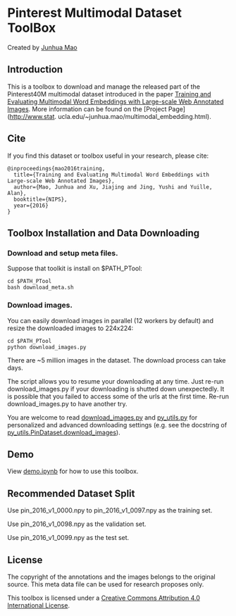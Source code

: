 # Pinterest Multimodal Dataset ToolBox

Created by [Junhua Mao](www.stat.ucla.edu/~junhua.mao)

## Introduction

This is a toolbox to download and manage the released part of the Pinterest40M multimodal dataset introduced in the paper [Training and Evaluating Multimodal Word Embeddings with Large-scale Web Annotated Images](https://papers.nips.cc/paper/6590-training-and-evaluating-multimodal-word-embeddings-with-large-scale-web-annotated-images).
More information can be found on the [Project Page](http://www.stat.
ucla.edu/~junhua.mao/multimodal_embedding.html).

## Cite

If you find this dataset or toolbox useful in your research, please cite:

    @inproceedings{mao2016training,
      title={Training and Evaluating Multimodal Word Embeddings with Large-scale Web Annotated Images},
      author={Mao, Junhua and Xu, Jiajing and Jing, Yushi and Yuille, Alan},
      booktitle={NIPS},
      year={2016}
    }

## Toolbox Installation and Data Downloading
### Download and setup meta files.

Suppose that toolkit is install on $PATH_PTool:
  ```Shell
  cd $PATH_PTool
  bash download_meta.sh
  ```
  
### Download images.

You can easily download images in parallel (12 workers by default) and resize the downloaded images to 224x224:
  ```Shell
  cd $PATH_PTool
  python download_images.py
  ```
There are ~5 million images in the dataset. The download process can take days.

The script allows you to resume your downloading at any time.
Just re-run download_images.py if your downloading is shutted down unexpectedly.
It is possible that you failed to access some of the urls at the first time.
Re-run download_images.py to have another try.

You are welcome to read [download_images.py](download_images.py) and [py_utils.py](py_utils.py) for personalized and advanced downloading settings (e.g. see the docstring of [py_utils.PinDataset.download_images](py_utils.py#L100-L150)).

## Demo

View [demo.ipynb](demo.ipynb) for how to use this toolbox.

## Recommended Dataset Split

Use pin_2016_v1_0000.npy to pin_2016_v1_0097.npy as the training set.

Use pin_2016_v1_0098.npy as the validation set.

Use pin_2016_v1_0099.npy as the test set.

## License

The copyright of the annotations and the images belongs to the original source.
This meta data file can be used for research proposes only.

This toolbox is licensed under a <a rel="license" href="http://creativecommons.org/licenses/by/4.0/">Creative Commons Attribution 4.0 International License</a>.
